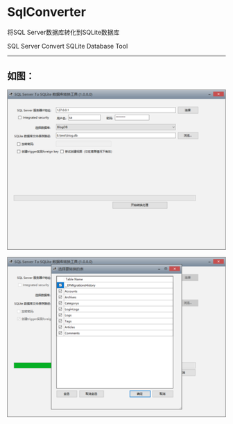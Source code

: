 # SqlConverter

将SQL Server数据库转化到SQLite数据库

SQL Server Convert SQLite Database Tool

------------------------
## 如图：
![image](https://raw.githubusercontent.com/WuLex/UsefulPicture/main/sqlconverter/mainform1.png)


![image](https://raw.githubusercontent.com/WuLex/UsefulPicture/main/sqlconverter/mainform2.png)
